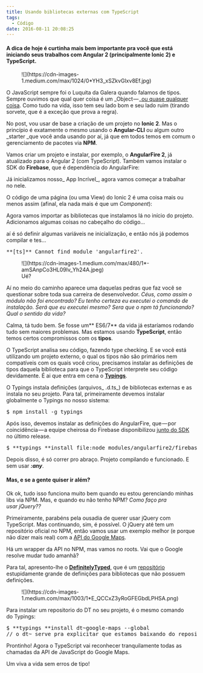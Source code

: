 ```yaml
---
title: Usando bibliotecas externas com TypeScript
tags:
  - Código
date: 2016-08-11 20:08:25
---
```


#### A dica de hoje é curtinha mais bem importante pra você que está iniciando seus trabalhos com Angular 2 (principalmente Ionic 2) e TypeScript.

<figure>![](https://cdn-images-1.medium.com/max/1024/0*YH3_xSZkvGlxv8Ef.jpg)</figure>

O JavaScript sempre foi o Luquita da Galera quando falamos de tipos. Sempre ouvimos que qual quer coisa é um _Object — _[ou quase qualquer coisa](http://www.2ality.com/2011/03/javascript-values-not-everything-is.html). Como tudo na vida, isso tem seu lado bom e seu lado ruim (tirando sorvete, que é a exceção que prova a regra).

No post, vou usar de base a criação de um projeto no **Ionic 2**. Mas o princípio é exatamente o mesmo usando o **Angular-CLI** ou algum outro _starter _que você anda usando por aí, já que em todos temos em comum o gerenciamento de pacotes via **NPM**.

Vamos criar um projeto e instalar, por exemplo, o **AngularFire 2**, já atualizado para o Angular 2 (com TypeScript). Também vamos instalar o SDK do **Firebase**, que é dependência do AngularFire:

Já inicializamos nosso_ App Incrível_, agora vamos começar a trabalhar no nele.

O código de uma página (ou uma View) do Ionic 2 é uma coisa mais ou menos assim (afinal, ela nada mais é que um _Component_):

Agora vamos importar as bibliotecas que instalamos lá no início do projeto. Adicionamos algumas coisas no cabeçalho do código…

aí é só definir algumas variáveis ne inicialização, e então nós já podemos compilar e tes…

<pre>**[ts]** Cannot find module 'angularfire2'.</pre>
<figure>![](https://cdn-images-1.medium.com/max/480/1*-amSAnpCo3HL09lv_Yh24A.jpeg)<figcaption>Ué?</figcaption></figure>

Aí no meio do caminho aparece uma daquelas pedras que faz você se questionar sobre toda sua carreira de desenvolvedor. _Céus, como assim o módulo não foi encontrado? Eu tenho certeza eu executei o comando de instalação. Será que eu executei mesmo? Sera que o npm tá funcionando? Qual o sentido da vida?_

Calma, tá tudo bem. Se fosse um** ES6/7** da vida já estaríamos rodando tudo sem maiores problemas. Mas estamos usando **TypeScript**, então temos certos compromissos com os **tipos**.

O TypeScript analisa seu código, fazendo type checking. E se você está utilizando um projeto externo, o qual os tipos não são primários nem compatíveis com os quais você criou, precisamos instalar as definições de tipos daquela biblioteca para que o TypeScript interprete seu código devidamente. É ai que entra em cena o [**Typings**](https://www.npmjs.com/package/typings).

O Typings instala definições (arquivos_ .d.ts_) de bibliotecas externas e as instala no seu projeto. Para tal, primeiramente devemos instalar globalmente o Typings no nosso sistema:

<pre>$ npm install -g typings</pre>

Após isso, devemos instalar as definições do AngularFire, que — por coincidência — a equipe cheirosa do Firebase disponibilizou [junto do SDK](https://firebase.google.com/support/release-notes/js#wzxhzdk4version_321_-_july_26_2016wzxhzdk5) no último release.

<pre>$ **typings **install file:node_modules/angularfire2/firebase3.d.ts --save --global &amp;&amp; **typings **install</pre>

Depois disso, é só correr pro abraço. Projeto compilando e funcionado. E sem usar **_:any_**.

#### Mas, e se a gente quiser ir além?

Ok ok, tudo isso funciona muito bem quando eu estou gerenciando minhas libs via NPM. Mas, e quando eu não tenho NPM? _Como faço pra usar jQuery??_

Primeiramente, parabéns pela ousadia de querer usar jQuery com TypeScript. Mas continuando, sim, é possível. O jQuery até tem um repositório oficial no NPM, então vamos usar um exemplo melhor (e porque não dizer mais real) com a [API do Google Maps](https://developers.google.com/maps/web/?hl=pt-br).

Há um wrapper da API no NPM, mas vamos no roots. Vai que o Google resolve mudar tudo amanhã?

Para tal, apresento-lhe o [**DefinitelyTyped**](http://definitelytyped.org/), que é um [repositório ](https://github.com/DefinitelyTyped/DefinitelyTyped)estupidamente grande de definições para bibliotecas que não possuem definições.

<figure>![](https://cdn-images-1.medium.com/max/1003/1*E_QCCxZ3yRoGFEGbdLPHSA.png)</figure>

Para instalar um repositorio do DT no seu projeto, é o mesmo comando do Typings:

<pre>$ **typings **install dt~google-maps --global
// o dt~ serve pra explicitar que estamos baixando do repositório do DefinitelyTyped</pre>

Prontinho! Agora o TypeScript vai reconhecer tranquilamente todas as chamadas da API de JavaScript do Google Maps.

Um viva a vida sem erros de tipo!